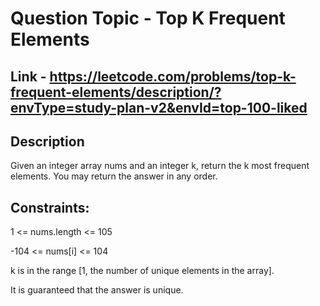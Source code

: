 # Question Topic - Top K Frequent Elements


## Link - https://leetcode.com/problems/top-k-frequent-elements/description/?envType=study-plan-v2&envId=top-100-liked


## Description

Given an integer array nums and an integer k, return the k most frequent elements. You may return the answer in any order.

## Constraints:

1 <= nums.length <= 105

-104 <= nums[i] <= 104

k is in the range [1, the number of unique elements in the array].

It is guaranteed that the answer is unique.
